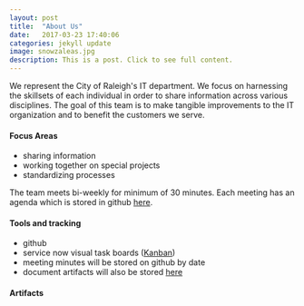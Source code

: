 ```yaml
---
layout: post
title:  "About Us"
date:   2017-03-23 17:40:06
categories: jekyll update
image: snowzaleas.jpg
description: This is a post. Click to see full content.
---
```

We represent the City of Raleigh's IT department. We focus on harnessing the skillsets of each individual in order to share information across various disciplines. The goal of this team is to make tangible improvements to the IT organization and to benefit the customers we serve.


#### Focus Areas
- sharing information
- working together on special projects
- standardizing processes

The team meets bi-weekly for minimum of 30 minutes. Each meeting has an agenda which is stored in github [here](http://github.com).


#### Tools and tracking
- github
- service now visual task boards ([Kanban](https://en.wikipedia.org/wiki/Kanban_board))
- meeting minutes will be stored on github by date
- document artifacts will also be stored [here](http://github.com)

#### Artifacts
